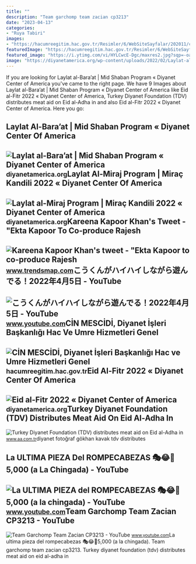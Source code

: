 ```yaml
---
title: ""
description: "Team garchomp team zacian cp3213"
date: "2023-04-13"
categories:
- "Ruya Tabiri"
images:
- "https://hacumreegitim.hac.gov.tr/Resimler/6/WebSiteSayfalar/202011/cin-mescidi-548-1900x1275.jpg"
featuredImage: "https://hacumreegitim.hac.gov.tr/Resimler/6/WebSiteSayfalar/202011/cin-mescidi-548-1900x1275.jpg"
featured_image: "https://i.ytimg.com/vi/HYLCwcE-Dgc/maxres2.jpg?sqp=-oaymwEoCIAKENAF8quKqQMcGADwAQH4AYwCgALgA4oCDAgAEAEYRSBHKGUwDw==&amp;rs=AOn4CLC_ulBvmvqa2cf2uT56Qfk3FCYaDA"
image: "https://diyanetamerica.org/wp-content/uploads/2022/02/Laylat-al-Miraj-2022-2-1024x483.jpg"
---
```


If you are looking for Laylat al-Bara’at | Mid Shaban Program « Diyanet Center of America you've came to the right page. We have 9 Images about Laylat al-Bara’at | Mid Shaban Program « Diyanet Center of America like Eid al-Fitr 2022 « Diyanet Center of America, Turkey Diyanet Foundation (TDV) distributes meat aid on Eid al-Adha in and also Eid al-Fitr 2022 « Diyanet Center of America. Here you go:

Laylat Al-Bara’at | Mid Shaban Program « Diyanet Center Of America
------------------------------------------------------------------

 ![Laylat al-Bara’at | Mid Shaban Program « Diyanet Center of America](https://diyanetamerica.org/wp-content/uploads/2022/03/Laylat-al-Baraat-2022-1024x483.jpg) <small>diyanetamerica.org</small>Laylat Al-Miraj Program | Miraç Kandili 2022 « Diyanet Center Of America
------------------------------------------------------------------------

 ![Laylat al-Miraj Program | Miraç Kandili 2022 « Diyanet Center of America](https://diyanetamerica.org/wp-content/uploads/2022/02/Laylat-al-Miraj-2022-2-1024x483.jpg) <small>diyanetamerica.org</small>Kareena Kapoor Khan's Tweet - "Ekta Kapoor To Co-produce Rajesh
---------------------------------------------------------------

 ![Kareena Kapoor Khan's tweet - "Ekta Kapoor to co-produce Rajesh](https://pbs.twimg.com/media/Fcyada8X0AANSFu.jpg) <small>www.trendsmap.com</small>こうくんがハイハイしながら遊んでる！2022年4月5日 - YouTube
-------------------------------------

 ![こうくんがハイハイしながら遊んでる！2022年4月5日 - YouTube](https://i.ytimg.com/vi/H2fAEMesIjo/maxresdefault.jpg?sqp=-oaymwEmCIAKENAF8quKqQMa8AEB-AH-CYAC0AWKAgwIABABGGUgXyhTMA8=&rs=AOn4CLCJYSghky0o-ilndxvg6fCYAda1ug) <small>www.youtube.com</small>CİN MESCİDİ, Diyanet İşleri Başkanlığı Hac Ve Umre Hizmetleri Genel
-------------------------------------------------------------------

 ![CİN MESCİDİ, Diyanet İşleri Başkanlığı Hac ve Umre Hizmetleri Genel](https://hacumreegitim.hac.gov.tr/Resimler/6/WebSiteSayfalar/202011/cin-mescidi-548-1900x1275.jpg) <small>hacumreegitim.hac.gov.tr</small>Eid Al-Fitr 2022 « Diyanet Center Of America
--------------------------------------------

 ![Eid al-Fitr 2022 « Diyanet Center of America](https://diyanetamerica.org/wp-content/uploads/2022/04/Eid-al-Fitr-2022-1024x483.jpg) <small>diyanetamerica.org</small>Turkey Diyanet Foundation (TDV) Distributes Meat Aid On Eid Al-Adha In
----------------------------------------------------------------------

 ![Turkey Diyanet Foundation (TDV) distributes meat aid on Eid al-Adha in](https://cdnuploads.aa.com.tr/uploads/PhotoGallery/2020/08/01/thumbs_b2_99027f32f58ec0daf9aa44134613f049.jpg) <small>www.aa.com.tr</small>diyanet fotoğraf gökhan kavak tdv distributes

La ULTIMA PIEZA Del ROMPECABEZAS 🎭😂🧘5,000 (a La Chingada) - YouTube
-------------------------------------------------------------------

 ![La ULTIMA PIEZA del ROMPECABEZAS 🎭😂🧘5,000 (a la chingada) - YouTube](https://i.ytimg.com/vi/KdZ3OosEZ6s/hq2.jpg?sqp=-oaymwEoCOADEOgC8quKqQMcGADwAQH4Ad4EgAK4CIoCDAgAEAEYZSBMKGMwDw==&rs=AOn4CLCfzFvJaPoNerKMbSKycXF-fCyaDA) <small>www.youtube.com</small>Team Garchomp Team Zacian CP3213 - YouTube
------------------------------------------

 ![Team Garchomp Team Zacian CP3213 - YouTube](https://i.ytimg.com/vi/HYLCwcE-Dgc/maxres2.jpg?sqp=-oaymwEoCIAKENAF8quKqQMcGADwAQH4AYwCgALgA4oCDAgAEAEYRSBHKGUwDw==&rs=AOn4CLC_ulBvmvqa2cf2uT56Qfk3FCYaDA) <small>www.youtube.com</small>La ultima pieza del rompecabezas 🎭😂🧘5,000 (a la chingada). Team garchomp team zacian cp3213. Turkey diyanet foundation (tdv) distributes meat aid on eid al-adha in
